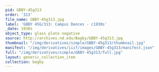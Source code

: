 ```yaml
---
pid: GBBY-45g313
order: '313'
file_name: GBBY-45g313.jpg
label: 'GBBY 45G/313: Campus Dances - c1930s'
_date: 1930s
object_type: glass plate negative
source: http://archives.nd.edu/Bagby/GBBY-45g313.jpg
thumbnail: "/img/derivatives/simple/GBBY-45g313/thumbnail.jpg"
manifest: "/img/derivatives/iiif/images/GBBY-45g313/manifest.json"
full: "/img/derivatives/simple/GBBY-45g313/full.jpg"
layout: generic_collection_item
collection: bagby
---
```

